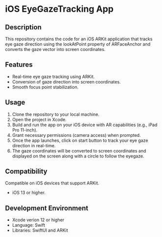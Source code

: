 # iOS EyeGazeTracking App

## Description

This repository contains the code for an iOS ARKit application that tracks eye gaze direction using the lookAtPoint property of ARFaceAnchor and converts the gaze vector into screen coordinates.

## Features

- Real-time eye gaze tracking using ARKit.
- Conversion of gaze direction into screen coordinates.
- Smooth focus point stabilization.

## Usage

1. Clone the repository to your local machine.
2. Open the project in Xcode.
3. Build and run the app on your iOS device with AR capabilities (e.g., iPad Pro 11-inch).
4. Grant necessary permissions (camera access) when prompted.
5. Once the app launches, click on start button to track your eye gaze direction in real-time.
6. The gaze coordinates will be converted to screen coordinates and displayed on the screen along with a circle to follow the eyegaze.

## Compatibility
Compatible on iOS devices that support ARKit.
- iOS 13 or higher.

## Development Environment
- Xcode verion 12 or higher
- Language: Swift
- Libraries: SwiftUI and ARKit
